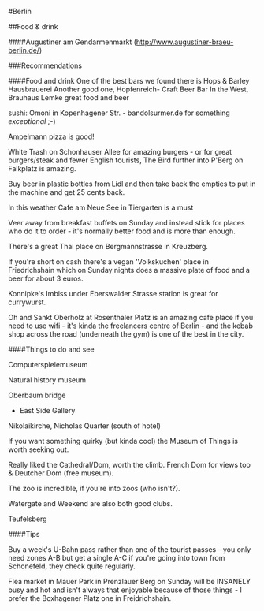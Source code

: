 #Berlin

##Food & drink

####Augustiner am Gendarmenmarkt (http://www.augustiner-braeu-berlin.de/)


###Recommendations

####Food and drink
One of the best bars we found there is Hops & Barley Hausbrauerei
Another good one, Hopfenreich- Craft Beer Bar 
In the West, Brauhaus Lemke great food and beer

sushi: Omoni in Kopenhagener Str. - bandolsurmer.de for something  *exceptional* ;-)

Ampelmann pizza is good!

White Trash on Schonhauser Allee for amazing burgers - or for great burgers/steak and fewer English tourists, The Bird further into P'Berg on Falkplatz is amazing.

Buy beer in plastic bottles from Lidl and then take back the empties to put in the machine and get 25 cents back.

In this weather Cafe am Neue See in Tiergarten is a must

Veer away from breakfast buffets on Sunday and instead stick for places who do it to order - it's normally better food and is more than enough.

There's a great Thai place on Bergmannstrasse in Kreuzberg.

If you're short on cash there's a vegan 'Volkskuchen' place in Friedrichshain which on Sunday nights does a massive plate of food and a beer for about 3 euros.

Konnipke's Imbiss under Eberswalder Strasse station is great for currywurst.

Oh and Sankt Oberholz at Rosenthaler Platz is an amazing cafe place if you need to use wifi - it's kinda the freelancers centre of Berlin - and the kebab shop across the road (underneath the gym) is one of the best in the city.

####Things to do and see

Computerspielemuseum

Natural history museum

Oberbaum bridge
+ East Side Gallery

Nikolaikirche, Nicholas Quarter (south of hotel)

If you want something quirky (but kinda cool) the Museum of Things is worth seeking out.

Really liked the Cathedral/Dom, worth the climb.
French Dom for views too & Deutcher Dom (free museum). 

The zoo is incredible, if you're into zoos (who isn't?).

Watergate and Weekend are also both good clubs.

Teufelsberg

####Tips

Buy a week's U-Bahn pass rather than one of the tourist passes - you only need zones A-B but get a single A-C if you're going into town from Schonefeld, they check quite regularly.

Flea market in Mauer Park in Prenzlauer Berg on Sunday will be INSANELY busy and hot and isn't always that enjoyable because of those things - I prefer the Boxhagener Platz one in Freidrichshain.




